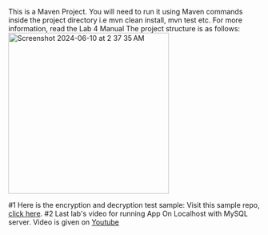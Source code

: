This is a Maven Project. 
You will need to run it using Maven commands inside the project directory i.e mvn clean install, mvn test etc.
For more information, read the Lab 4 Manual
The project structure is as follows: 
<img width="321" alt="Screenshot 2024-06-10 at 2 37 35 AM" src="https://github.com/ashiqullahmg/crypto-testing/assets/43939523/5b424e37-9397-4356-8122-63fed681286f">

#1 Here is the encryption and decryption test sample: 
Visit this sample repo, [click here](https://github.com/ashiqullahmg/cryptotest-encryption-and-decryption/).
#2 Last lab's video for running App On Localhost with MySQL server. 
Video is given on [Youtube](https://www.youtube.com/watch?v=nhbGhmp1xJ8&ab_channel=AshiqUllah)
